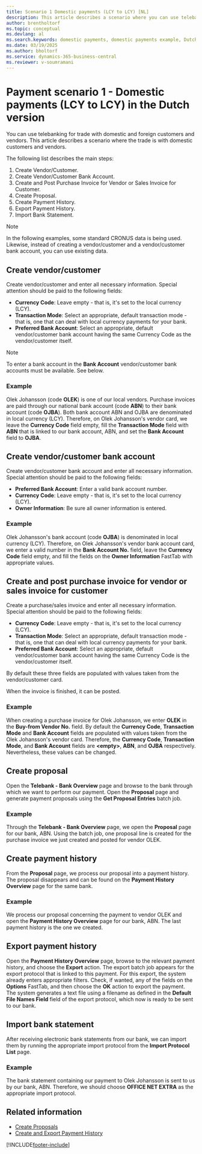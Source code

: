 ```yaml
---
title: Scenario 1 Domestic payments (LCY to LCY) [NL]
description: This article describes a scenario where you can use telebanking for trade with domestic and foreign customers and vendors.
author: brentholtorf
ms.topic: conceptual
ms.devlang: al
ms.search.keywords: domestic payments, domestic payments example, Dutch version, Netherlands
ms.date: 03/19/2025
ms.author: bholtorf
ms.service: dynamics-365-business-central
ms.reviewer: v-soumramani
---
```


# Payment scenario 1 - Domestic payments (LCY to LCY) in the Dutch version

You can use telebanking for trade with domestic and foreign customers and vendors. This article describes a scenario where the trade is with domestic customers and vendors.  

The following list describes the main steps:  

1. Create Vendor/Customer.  
1. Create Vendor/Customer Bank Account.  
1. Create and Post Purchase Invoice for Vendor or Sales Invoice for Customer.  
1. Create Proposal.  
1. Create Payment History.  
1. Export Payment History.  
1. Import Bank Statement.  

> [!NOTE]  
> In the following examples, some standard CRONUS data is being used. Likewise, instead of creating a vendor/customer and a vendor/customer bank account, you can use existing data.  

## Create vendor/customer

Create vendor/customer and enter all necessary information. Special attention should be paid to the following fields:  

- **Currency Code**: Leave empty - that is, it's set to the local currency (LCY).  
- **Transaction Mode**: Select an appropriate, default transaction mode - that is, one that can deal with local currency payments for your bank.  
- **Preferred Bank Account**: Select an appropriate, default vendor/customer bank account having the same Currency Code as the vendor/customer itself.  

> [!NOTE]  
> To enter a bank account in the **Bank Account** vendor/customer bank accounts must be available. See below.  

### Example

Olek Johansson (code **OLEK**) is one of our local vendors. Purchase invoices are paid through our national bank account (code **ABN**) to their bank account (code **OJBA**). Both bank account ABN and OJBA are denominated in local currency (LCY). Therefore, on Olek Johansson's vendor card, we leave the **Currency Code** field empty, fill the **Transaction Mode** field with **ABN** that is linked to our bank account, ABN, and set the **Bank Account** field to **OJBA**.  

## Create vendor/customer bank account

Create vendor/customer bank account and enter all necessary information. Special attention should be paid to the following fields:  

- **Preferred Bank Account**: Enter a valid bank account number.  
- **Currency Code**: Leave empty - that is, it's set to the local currency (LCY).  
- **Owner Information**: Be sure all owner information is entered.  

### Example

Olek Johansson's bank account (code **OJBA**) is denominated in local currency (LCY). Therefore, on Olek Johansson's vendor bank account card, we enter a valid number in the **Bank Account No.** field, leave the **Currency Code** field empty, and fill the fields on the **Owner Information** FastTab with appropriate values.  

## Create and post purchase invoice for vendor or sales invoice for customer

Create a purchase/sales invoice and enter all necessary information. Special attention should be paid to the following fields:  

- **Currency Code**: Leave empty - that is, it's set to the local currency (LCY).  
- **Transaction Mode**: Select an appropriate, default transaction mode - that is, one that can deal with local currency payments for your bank.  
- **Preferred Bank Account**: Select an appropriate, default vendor/customer bank account having the same Currency Code is the vendor/customer itself.  

By default these three fields are populated with values taken from the vendor/customer card.  

When the invoice is finished, it can be posted.  

### Example

When creating a purchase invoice for Olek Johansson, we enter **OLEK** in the **Buy-from Vendor No.** field. By default the **Currency Code**, **Transaction Mode** and **Bank Account** fields are populated with values taken from the Olek Johansson's vendor card. Therefore, the **Currency Code**, **Transaction Mode**, and **Bank Account** fields are **\<empty\>**, **ABN**, and **OJBA** respectively. Nevertheless, these values can be changed.  

## Create proposal

Open the **Telebank - Bank Overview** page and browse to the bank through which we want to perform our payment. Open the **Proposal** page and generate payment proposals using the **Get Proposal Entries** batch job.  

### Example

Through the **Telebank - Bank Overview** page, we open the **Proposal** page for our bank, ABN. Using the batch job, one proposal line is created for the purchase invoice we just created and posted for vendor OLEK.  

## Create payment history

From the **Proposal** page, we process our proposal into a payment history. The proposal disappears and can be found on the **Payment History Overview** page for the same bank.  

### Example

We process our proposal concerning the payment to vendor OLEK and open the **Payment History Overview** page for our bank, ABN. The last payment history is the one we created.  

## Export payment history

Open the **Payment History Overview** page, browse to the relevant payment history, and choose the **Export** action. The export batch job appears for the export protocol that is linked to this payment. For this export, the system already enters appropriate filters. Check, if wanted, any of the fields on the **Options** FastTab, and then choose the **OK** action to export the payment. The system generates a text file using a filename as defined in the **Default File Names Field** field of the export protocol, which now is ready to be sent to our bank.  

## Import bank statement

After receiving electronic bank statements from our bank, we can import them by running the appropriate import protocol from the **Import Protocol List** page.  

### Example

The bank statement containing our payment to Olek Johansson is sent to us by our bank, ABN. Therefore, we should choose **OFFICE NET EXTRA** as the appropriate import protocol.  

## Related information

- [Create Proposals](how-to-create-proposals.md)   
- [Create and Export Payment History](how-to-create-and-export-payment-history.md)

[!INCLUDE[footer-include](../../includes/footer-banner.md)]
